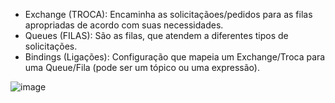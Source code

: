 - Exchange (TROCA): Encaminha as solicitaçãoes/pedidos para as filas apropriadas de acordo com suas necessidades.
- Queues (FILAS):  São as filas, que atendem a diferentes tipos de solicitações.
- Bindings (Ligações): Configuração que mapeia um Exchange/Troca para uma Queue/Fila (pode ser um tópico ou uma expressão).

<p align="center">
  
![image](https://user-images.githubusercontent.com/48540484/78626881-700b2f80-7866-11ea-8de3-398045c3ebcc.png)

</p>
